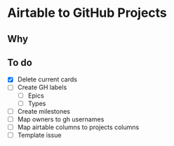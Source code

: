 # Airtable to GitHub Projects

## Why

## To do

- [x] Delete current cards
- [ ] Create GH labels
  - [ ] Epics
  - [ ] Types
- [ ] Create milestones
- [ ] Map owners to gh usernames
- [ ] Map airtable columns to projects columns
- [ ] Template issue
